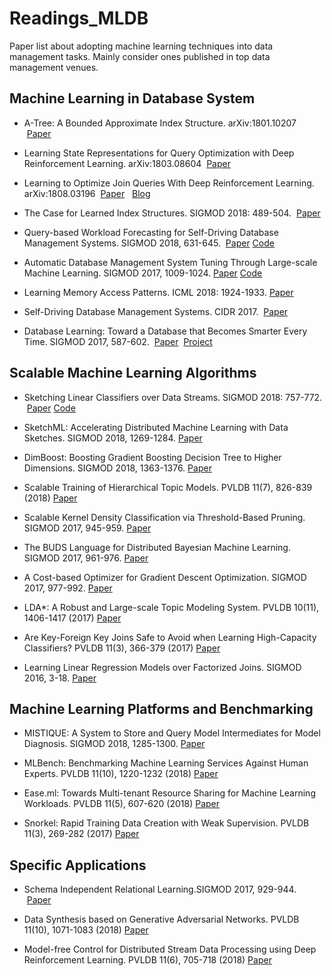 # Readings_MLDB
Paper list about adopting machine learning techniques into data management tasks. Mainly consider ones published in top data management venues.

## <a name='ml-in-db'> Machine Learning in Database System
* A-Tree: A Bounded Approximate Index Structure. 	arXiv:1801.10207  &nbsp;[Paper](https://arxiv.org/abs/1801.10207)
  
* Learning State Representations for Query Optimization with Deep Reinforcement Learning. arXiv:1803.08604  &nbsp;[Paper](https://arxiv.org/abs/1803.08604) 

* Learning to Optimize Join Queries With Deep Reinforcement Learning. arXiv:1808.03196 &nbsp;[Paper](https://arxiv.org/abs/1808.03196) &nbsp; [Blog](https://rise.cs.berkeley.edu/blog/sql-query-optimization-meets-deep-reinforcement-learning/)

* The Case for Learned Index Structures. SIGMOD 2018: 489-504. &nbsp;[Paper](https://dl.acm.org/citation.cfm?doid=3183713.3196909)
  
* Query-based Workload Forecasting for Self-Driving Database Management Systems. SIGMOD 2018, 631-645. &nbsp;[Paper](https://dl.acm.org/citation.cfm?doid=3183713.3196908)&nbsp;[Code](https://github.com/malin1993ml/QueryBot5000)

* Automatic Database Management System Tuning Through Large-scale Machine Learning. SIGMOD 2017, 1009-1024.&nbsp;[Paper](https://dl.acm.org/citation.cfm?doid=3035918.3064029)&nbsp;[Code](https://github.com/cmu-db/ottertune)

* Learning Memory Access Patterns. ICML 2018: 1924-1933.&nbsp;[Paper](http://proceedings.mlr.press/v80/hashemi18a.html)

* Self-Driving Database Management Systems. CIDR 2017. &nbsp;[Paper](http://cidrdb.org/cidr2017/papers/p42-pavlo-cidr17.pdf)

* Database Learning: Toward a Database that Becomes Smarter Every Time. SIGMOD 2017, 587-602. &nbsp;[Paper](https://dl.acm.org/citation.cfm?doid=3035918.3064013) &nbsp;[Project](http://verdictdb.org/)


## <a name='scale-ml'> Scalable Machine Learning Algorithms
* Sketching Linear Classifiers over Data Streams. SIGMOD 2018: 757-772.  &nbsp;[Paper](https://dl.acm.org/citation.cfm?doid=3183713.3196930)&nbsp;[Code](https://github.com/stanford-futuredata/wmsketch)
  
* SketchML: Accelerating Distributed Machine Learning with Data Sketches. SIGMOD 2018, 1269-1284.&nbsp;[Paper](https://dl.acm.org/citation.cfm?doid=3183713.3196894)

* DimBoost: Boosting Gradient Boosting Decision Tree to Higher Dimensions. SIGMOD 2018, 1363-1376.&nbsp;[Paper](https://dl.acm.org/citation.cfm?doid=3183713.3196892)

* Scalable Training of Hierarchical Topic Models. PVLDB 11(7), 826-839 (2018)&nbsp;[Paper](http://www.vldb.org/pvldb/vol11/p826-chen.pdf)

* Scalable Kernel Density Classification via Threshold-Based Pruning. SIGMOD 2017, 945-959.&nbsp;[Paper](https://dl.acm.org/citation.cfm?doid=3035918.3064035)

* The BUDS Language for Distributed Bayesian Machine Learning. SIGMOD 2017, 961-976.&nbsp;[Paper](https://dl.acm.org/citation.cfm?doid=3035918.3035937)

* A Cost-based Optimizer for Gradient Descent Optimization. SIGMOD 2017, 977-992.&nbsp;[Paper](https://dl.acm.org/citation.cfm?doid=3035918.3064042)

* LDA*: A Robust and Large-scale Topic Modeling System. PVLDB 10(11), 1406-1417 (2017)&nbsp;[Paper](http://www.vldb.org/pvldb/vol10/p1406-yu.pdf)

* Are Key-Foreign Key Joins Safe to Avoid when Learning High-Capacity Classifiers? PVLDB 11(3), 366-379 (2017)&nbsp;[Paper](http://www.vldb.org/pvldb/vol11/p366-shah.pdf)

* Learning Linear Regression Models over Factorized Joins. SIGMOD 2016, 3-18.&nbsp;[Paper](https://dl.acm.org/citation.cfm?doid=2882903.2882939)

  
## <a name='ml-sys'> Machine Learning Platforms and Benchmarking
* MISTIQUE: A System to Store and Query Model Intermediates for Model Diagnosis. SIGMOD 2018, 1285-1300.&nbsp;[Paper](https://dl.acm.org/citation.cfm?doid=3183713.3196934)
  
* MLBench: Benchmarking Machine Learning Services Against Human Experts. PVLDB 11(10), 1220-1232 (2018)&nbsp;[Paper](http://www.vldb.org/pvldb/vol11/p1220-liu.pdf)

* Ease.ml: Towards Multi-tenant Resource Sharing for Machine Learning Workloads. PVLDB 11(5), 607-620 (2018)&nbsp;[Paper](http://www.vldb.org/pvldb/vol11/p607-li.pdf)

* Snorkel: Rapid Training Data Creation with Weak Supervision. PVLDB 11(3), 269-282 (2017)&nbsp;[Paper](http://www.vldb.org/pvldb/vol11/p269-ratner.pdf)

## <a name='ml-app'> Specific Applications
  
* Schema Independent Relational Learning.SIGMOD 2017, 929-944. &nbsp;[Paper](https://dl.acm.org/citation.cfm?doid=3035918.3035923)

* Data Synthesis based on Generative Adversarial Networks. PVLDB 11(10), 1071-1083 (2018)&nbsp;[Paper](http://www.vldb.org/pvldb/vol11/p1071-park.pdf)

* Model-free Control for Distributed Stream Data Processing using Deep Reinforcement Learning. PVLDB 11(6), 705-718 (2018)&nbsp;[Paper](http://www.vldb.org/pvldb/vol11/p705-li.pdf)   
